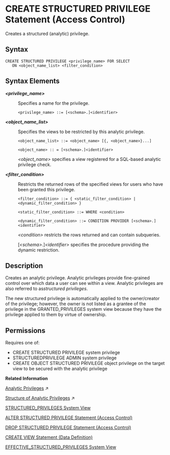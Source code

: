 <!-- loio622b2dfdce81455a949fb2bb3be014d2 -->

# CREATE STRUCTURED PRIVILEGE Statement \(Access Control\)

Creates a structured \(analytic\) privilege.



## Syntax

```
CREATE STRUCTURED PRIVILEGE <privilege_name> FOR SELECT 
   ON <object_name_list> <filter_condition>
```



## Syntax Elements


<dl>
<dt><b>

*<privilege\_name\>*

</b></dt>
<dd>

Specifies a name for the privilege.

```
<privilege_name> ::= [<schema>.]<identifier>
```



</dd><dt><b>

*<object\_name\_list\>*

</b></dt>
<dd>

Specifies the views to be restricted by this analytic privilege.

```
<object_name_list> ::= <object_name> [{, <object_name>}...]

<object_name> :: = [<schema>.]<identifier>
```

*<object\_name\>* specifies a view registered for a SQL-based analytic privilege check.



</dd><dt><b>

*<filter\_condition\>*

</b></dt>
<dd>

Restricts the returned rows of the specified views for users who have been granted this privilege.

```
<filter_condition> ::= { <static_filter_condition> | <dynamic_filter_condition> }

<static_filter_condition> ::= WHERE <condition>

<dynamic_filter_condition> ::= CONDITION PROVIDER [<schema>.]<identifier>
```

*<condition\>* restricts the rows returned and can contain subqueries.

\[*<schema\>*.\]*<identifier\>* specifies the procedure providing the dynamic restriction.



</dd>
</dl>



## Description

Creates an analytic privilege. Analytic privileges provide fine-grained control over which data a user can see within a view. Analytic privileges are also referred to as*structured privileges*.

The new structured privilege is automatically applied to the owner/creator of the privilege; however, the owner is not listed as a grantee of the privilege in the GRANTED\_PRIVILEGES system view because they have the privilege applied to them by virtue of ownership.



<a name="loio622b2dfdce81455a949fb2bb3be014d2__section_ny1_w1n_zcb"/>

## Permissions

Requires one of:

-   CREATE STRUCTURED PRIVILEGE system privilege
-   STRUCTUREDPRIVILEGE ADMIN system privilege
-   CREATE OBJECT STRUCTURED PRIVILEGE object privilege on the target view to be secured with the analytic privilege

**Related Information**  


[Analytic Privileges](https://help.sap.com/viewer/c82f8d6a84c147f8b78bf6416dae7290/2023_2_QRC/en-US/db08ea0cbb571014a386f851122958b2.html "Analytic privileges grant different users access to different portions of data in the same view based on their business role. Within the definition of an analytic privilege, the conditions that control which data users see is defined using SQL.") :arrow_upper_right:

[Structure of Analytic Privileges](https://help.sap.com/viewer/c82f8d6a84c147f8b78bf6416dae7290/2023_2_QRC/en-US/349f423ce2154e3e9b39ed525d46aa94.html "An analytic privilege consists of a set of restrictions against which user access to a particular calculation view or SQL view is verified. These restrictions are specified as filter conditions that are fully SQL based.") :arrow_upper_right:

[STRUCTURED\_PRIVILEGES System View](../../020-System-Views-Reference/021-System-Views/structured-privileges-system-view-20ffdc2.md "Provides information about available structured (analytic) privileges.")

[ALTER STRUCTURED PRIVILEGE Statement \(Access Control\)](alter-structured-privilege-statement-access-control-fd40165.md "Alters a structured (analytic) privilege, replacing the existing definition of the structured privilege with the new definition.")

[DROP STRUCTURED PRIVILEGE Statement \(Access Control\)](drop-structured-privilege-statement-access-control-4742f57.md "Drops a structured (analytic) privilege.")

[CREATE VIEW Statement \(Data Definition\)](create-view-statement-data-definition-20d5fa9.md "Creates a view on the database.")

[EFFECTIVE\_STRUCTURED\_PRIVILEGES System View](../../020-System-Views-Reference/021-System-Views/effective-structured-privileges-system-view-d201952.md "Displays the structured privileges applied to an object.")

